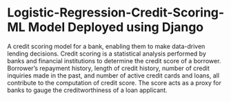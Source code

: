 # Logistic-Regression-Credit-Scoring-ML Model Deployed using Django

A credit scoring model for a bank, enabling them to make data-driven lending decisions. Credit scoring is a statistical analysis performed by banks and financial institutions to determine the credit score of a borrower. Borrower’s repayment history, length of credit history, number of credit inquiries made in the past, and number of active credit cards and loans, all contribute to the computation of credit score. The score acts as a proxy for banks to gauge the creditworthiness of a loan applicant.

